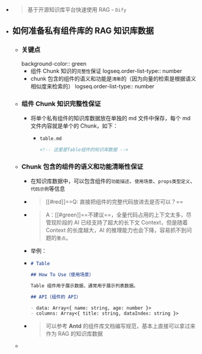 - > 基于开源知识库平台快速使用 RAG - `Dify`
- ## 如何准备私有组件库的 RAG 知识库数据
	- ### 关键点
	  background-color:: green
		- 组件 Chunk 知识的`完整性`保证
		  logseq.order-list-type:: number
		- chunk 包含的组件的语义和功能是`清晰`的（因为向量的检索是根据语义相似度来检索的）
		  logseq.order-list-type:: number
	- ### 组件 Chunk 知识完整性保证
		- 将单个私有组件的知识库数据放在单独的 md 文件中保存，每个 md 文件内容就是单个的 Chunk，如下：
			- ```markdown
			  table.md
			  
			  <!-- 这里是Table组件的知识库数据 -->
			  ```
	- ### Chunk 包含的组件的语义和功能清晰性保证
		- 在知识库数据中，可以包含组件的`功能描述`、`使用场景`、`props类型定义`、`代码示例`等信息
		- > [[#red]]==Q: 直接把组件的完整代码放进去是否可以？==
		- > A：[[#green]]==不建议==，全量代码占用的上下文太多，尽管现阶段的 AI 已经支持了超大的长下文 Context，但是随着 Context 的长度越大，AI 的推理能力也会下降，容易抓不到问题的`重点`。
		- 举例：
		- ```md
		  # Table
		  
		  ## How To Use（使用场景）
		  
		  Table 组件用于展示数据，通常用于展示列表数据。
		  
		  ## API（组件的 API）
		  
		  - data: Array<{ name: string, age: number }>
		  - columns: Array<{ title: string, dataIndex: string }>
		  ```
		- > 可以参考 **Antd** 的组件库文档编写规范，基本上直接可以拿过来作为 RAG 的知识库数据
	-